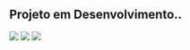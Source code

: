 ## Projeto em Desenvolvimento..

<img src="https://i.imgur.com/ahUHoWf.png">

<img src="https://i.imgur.com/JVqsBbC.png">

<img src="https://i.imgur.com/Fp1DRpm.png">
